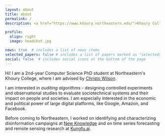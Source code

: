 ```yaml
---
layout: about
title: about
permalink: /
description: <a href="https://www.khoury.northeastern.edu/">Khoury College of Computer Sciences</a>, Northeastern University

profile:
  align: right
  image: headshot.jpg

news: true  # includes a list of news items
selected_papers: false # includes a list of papers marked as "selected={true}"
social: false  # includes social icons at the bottom of the page
---
```


Hi! I am a 2nd-year Computer Science PhD student at Northeastern's Khoury College, where I am advised by [Christo Wilson](https://cbw.sh/).  

I am interested in *auditing algorithms* - designing controlled experiments and observational studies to evaluate sociotechnical systems and their impact on people and societies. I am especially interested in the economic and political power of large digital platforms, like Google, Amazon, and Facebook.

Before coming to Northeastern, I worked on identifying and characterizing disinformation campaigns at [New Knowledge](https://www.yonder-ai.com/) and on time series forecasting and remote sensing research at [Kungfu.ai](https://www.kungfu.ai/).
